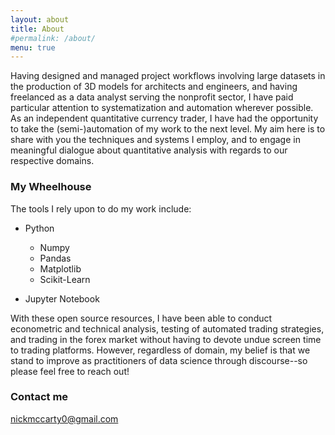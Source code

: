 ```yaml
---
layout: about
title: About
#permalink: /about/
menu: true
---
```


Having designed and managed project workflows involving large datasets in the production of 3D models for architects and engineers, and having freelanced as a data analyst serving the nonprofit sector, I have paid particular attention to systematization and automation wherever possible. As an independent quantitative currency trader, I have had the opportunity to take the (semi-)automation of my work to the next level. My aim here is to share with you the techniques and systems I employ, and to engage in meaningful dialogue about quantitative analysis with regards to our respective domains. 

### My Wheelhouse

The tools I rely upon to do my work include:

- Python

	- Numpy
    - Pandas
    - Matplotlib
    - Scikit-Learn
    
- Jupyter Notebook

With these open source resources, I have been able to conduct econometric and technical analysis, testing of automated trading strategies, and trading in the forex market without having to devote undue screen time to trading platforms. However, regardless of domain, my belief is that we stand to improve as practitioners of data science through discourse--so please feel free to reach out!

### Contact me

[nickmccarty0@gmail.com](mailto:nickmccarty0@gmail.com)
